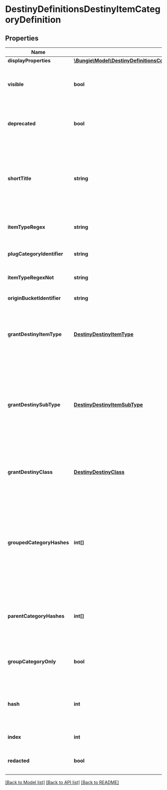 # DestinyDefinitionsDestinyItemCategoryDefinition

## Properties
Name | Type | Description | Notes
------------ | ------------- | ------------- | -------------
**displayProperties** | [**\Bungie\Model\DestinyDefinitionsCommonDestinyDisplayPropertiesDefinition**](DestinyDefinitionsCommonDestinyDisplayPropertiesDefinition.md) |  | [optional] 
**visible** | **bool** | If True, this category should be visible in UI. Sometimes we make categories that we don&#39;t think are interesting externally. It&#39;s up to you if you want to skip on showing them. | [optional] 
**deprecated** | **bool** | If True, this category has been deprecated: it may have no items left, or there may be only legacy items that remain in it which are no longer relevant to the game. | [optional] 
**shortTitle** | **string** | A shortened version of the title. The reason why we have this is because the Armory in German had titles that were too long to display in our UI, so these were localized abbreviated versions of those categories. The property still exists today, even though the Armory doesn&#39;t exist for D2... yet. | [optional] 
**itemTypeRegex** | **string** | The janky regular expression we used against the item type to try and discern whether the item belongs to this category. | [optional] 
**plugCategoryIdentifier** | **string** | If the item is a plug, this is the identifier we expect to find associated with it if it is in this category. | [optional] 
**itemTypeRegexNot** | **string** | If the item type matches this janky regex, it does *not* belong to this category. | [optional] 
**originBucketIdentifier** | **string** | If the item belongs to this bucket, it does belong to this category. | [optional] 
**grantDestinyItemType** | [**DestinyDestinyItemType**](DestinyDestinyItemType.md) | If an item belongs to this category, it will also receive this item type. This is now how DestinyItemType is populated for items: it used to be an even jankier process, but that&#39;s a story that requires more alcohol. | [optional] 
**grantDestinySubType** | [**DestinyDestinyItemSubType**](DestinyDestinyItemSubType.md) | If an item belongs to this category, it will also receive this subtype enum value.  I know what you&#39;re thinking - what if it belongs to multiple categories that provide sub-types?  The last one processed wins, as is the case with all of these \&quot;grant\&quot; enums. Now you can see one reason why we moved away from these enums... but they&#39;re so convenient when they work, aren&#39;t they? | [optional] 
**grantDestinyClass** | [**DestinyDestinyClass**](DestinyDestinyClass.md) | If an item belongs to this category, it will also get this class restriction enum value.  See the other \&quot;grant\&quot;-prefixed properties on this definition for my color commentary. | [optional] 
**groupedCategoryHashes** | **int[]** | If this category is a \&quot;parent\&quot; category of other categories, those children will have their hashes listed in rendering order here, and can be looked up using these hashes against DestinyItemCategoryDefinition.  In this way, you can build up a visual hierarchy of item categories. That&#39;s what we did, and you can do it too. I believe in you. Yes, you, Carl.  (I hope someone named Carl reads this someday) | [optional] 
**parentCategoryHashes** | **int[]** | All item category hashes of \&quot;parent\&quot; categories: categories that contain this as a child through the hierarchy of groupedCategoryHashes. It&#39;s a bit redundant, but having this child-centric list speeds up some calculations. | [optional] 
**groupCategoryOnly** | **bool** | If true, this category is only used for grouping, and should not be evaluated with its own checks. Rather, the item only has this category if it has one of its child categories. | [optional] 
**hash** | **int** | The unique identifier for this entity. Guaranteed to be unique for the type of entity, but not globally.  When entities refer to each other in Destiny content, it is this hash that they are referring to. | [optional] 
**index** | **int** | The index of the entity as it was found in the investment tables. | [optional] 
**redacted** | **bool** | If this is true, then there is an entity with this identifier/type combination, but BNet is not yet allowed to show it. Sorry! | [optional] 

[[Back to Model list]](../README.md#documentation-for-models) [[Back to API list]](../README.md#documentation-for-api-endpoints) [[Back to README]](../README.md)


